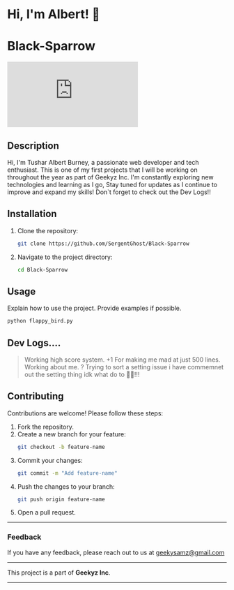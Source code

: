 # Hi, I'm Albert! 👋

# Black-Sparrow

[![MIT License](https://github.com/SergentGhost/Black-Sparrow/blob/main/MIT.md)](LICENSE)

## Description

Hi, I'm Tushar Albert Burney, a passionate web developer and tech enthusiast. This is one of my first projects that I will be working on throughout the year as part of Geekyz Inc. I'm constantly exploring new technologies and learning as I go,  Stay tuned for updates as I continue to improve and expand my skills! Don`t forget to check out the Dev Logs!!

## Installation

1. Clone the repository:  
   ```bash
   git clone https://github.com/SergentGhost/Black-Sparrow
   ```
2. Navigate to the project directory:  
   ```bash
   cd Black-Sparrow
   ```
## Usage

Explain how to use the project. Provide examples if possible.  

```bash
python flappy_bird.py
```
## Dev Logs....
> Working high score system.
> +1 For making me mad at just 500 lines. 
> Working about me.
? Trying to sort a setting issue i have commemnet out the setting thing idk what do to 🥹🥹!!!

## Contributing

Contributions are welcome! Please follow these steps:  

1. Fork the repository.
2. Create a new branch for your feature:  
   ```bash
   git checkout -b feature-name
   ```
3. Commit your changes:  
   ```bash
   git commit -m "Add feature-name"
   ```
4. Push the changes to your branch:  
   ```bash
   git push origin feature-name
   ```
5. Open a pull request.


---
### Feedback

If you have any feedback, please reach out to us at geekysamz@gmail.com
  

---

This project is a part of **Geekyz Inc**.  

--- 